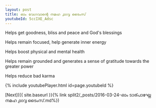 ```yaml
---
layout: post
title: ഓം വേഗവാന്റെ നമഹ ൧൦൮ ടൈംസ്
youtubeId: 5ccIXE_Adsc
---
```

 
 
Helps get goodness, bliss and peace and God's blessings
 
Helps remain focused, help generate inner energy 
 
Helps boost physical and mental health 
 
Helps remain grounded and generates a sense of gratitude towards the greater power 
 
Helps reduce bad karma
 
 
 
 


{% include youtubePlayer.html id=page.youtubeId %}
 
[Next]({{ site.baseurl }}{% link  split2/_posts/2016-03-24-ഓം ടാര്പാഘ്നേ നമഹ ൧൦൮ ടൈംസ്.md%})
 
